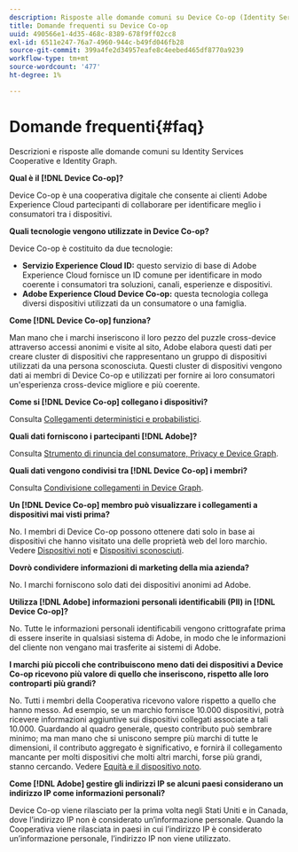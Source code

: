```yaml
---
description: Risposte alle domande comuni su Device Co-op (Identity Services Cooperative e Identity Graph).
title: Domande frequenti su Device Co-op
uuid: 490566e1-4d35-468c-8389-678f9ff02cc8
exl-id: 6511e247-76a7-4960-944c-b49fd046fb28
source-git-commit: 399a4fe2d34957eafe8c4eebed465df8770a9239
workflow-type: tm+mt
source-wordcount: '477'
ht-degree: 1%

---
```


# Domande frequenti{#faq}

Descrizioni e risposte alle domande comuni su Identity Services Cooperative e Identity Graph.

**Qual è il  [!DNL Device Co-op]?**

Device Co-op è una cooperativa digitale che consente ai clienti Adobe Experience Cloud partecipanti di collaborare per identificare meglio i consumatori tra i dispositivi.

**Quali tecnologie vengono utilizzate in Device Co-op?**

Device Co-op è costituito da due tecnologie:

* **Servizio Experience Cloud ID:** questo servizio di base di Adobe Experience Cloud fornisce un ID comune per identificare in modo coerente i consumatori tra soluzioni, canali, esperienze e dispositivi.
* **Adobe Experience Cloud Device Co-op:** questa tecnologia collega diversi dispositivi utilizzati da un consumatore o una famiglia.

**Come  [!DNL Device Co-op] funziona?**

Man mano che i marchi inseriscono il loro pezzo del puzzle cross-device attraverso accessi anonimi e visite al sito, Adobe elabora questi dati per creare cluster di dispositivi che rappresentano un gruppo di dispositivi utilizzati da una persona sconosciuta. Questi cluster di dispositivi vengono dati ai membri di Device Co-op e utilizzati per fornire ai loro consumatori un&#39;esperienza cross-device migliore e più coerente.

**Come si  [!DNL Device Co-op] collegano i dispositivi?**

Consulta [Collegamenti deterministici e probabilistici](processes/links.md#concept-58bb7ab25f904f5f98d645e35205c931).

**Quali dati forniscono i partecipanti  [!DNL Adobe]?**

Consulta [Strumento di rinuncia del consumatore, Privacy e Device Graph](privacy.md#concept-fa1346e6b95a484eaeafc9bebe3cd6be).

**Quali dati vengono condivisi tra  [!DNL Device Co-op] i membri?**

Consulta [Condivisione collegamenti in Device Graph](processes/link-sharing.md#concept-7168053105a94649a3f092d375d79eaf).

<!--
Removed at Asa's request.
<p><b>What does <span class="keyword"> Adobe </span> see via the <span class="wintitle"> Device Graph </span>?</b> </p>
<p>Adobe can see which devices are most likely being used by the same person, using probabilistic and deterministic device graph algorithms. This match between a group of devices and a person is really two numbers that are linked to each other. One number represents a group of devices believed to belong to the same person while the other number represents a person. Adobe makes this linked device information available to consumers as well, so they can correct misinformation and/or opt-out one or all devices from the Device Co-op. </p>
-->

**Un  [!DNL Device Co-op] membro può visualizzare i collegamenti a dispositivi mai visti prima?**

No. I membri di Device Co-op possono ottenere dati solo in base ai dispositivi che hanno visitato una delle proprietà web del loro marchio. Vedere [Dispositivi noti](processes/known-device.md#concept-8e87c276819a48bfac5cef10b45216d1) e [Dispositivi sconosciuti](processes/unknown-device.md#concept-95090d341cdc4c22ba4319d79d8f6e40).

**Dovrò condividere informazioni di marketing della mia azienda?**

No. I marchi forniscono solo dati dei dispositivi anonimi ad Adobe.

**Utilizza  [!DNL Adobe] informazioni personali identificabili (PII) in  [!DNL Device Co-op]?**

No. Tutte le informazioni personali identificabili vengono crittografate prima di essere inserite in qualsiasi sistema di Adobe, in modo che le informazioni del cliente non vengano mai trasferite ai sistemi di Adobe.

**I marchi più piccoli che contribuiscono meno dati dei dispositivi a Device Co-op ricevono più valore di quello che inseriscono, rispetto alle loro controparti più grandi?**

No. Tutti i membri della Cooperativa ricevono valore rispetto a quello che hanno messo. Ad esempio, se un marchio fornisce 10.000 dispositivi, potrà ricevere informazioni aggiuntive sui dispositivi collegati associate a tali 10.000. Guardando al quadro generale, questo contributo può sembrare minimo; ma man mano che si uniscono sempre più marchi di tutte le dimensioni, il contributo aggregato è significativo, e fornirà il collegamento mancante per molti dispositivi che molti altri marchi, forse più grandi, stanno cercando. Vedere [Equità e il dispositivo noto](processes/known-device.md#section-0543188729d845d6b95db70b8b25e9f8).

**Come  [!DNL Adobe] gestire gli indirizzi IP se alcuni paesi considerano un indirizzo IP come informazioni personali?**

Device Co-op viene rilasciato per la prima volta negli Stati Uniti e in Canada, dove l’indirizzo IP non è considerato un’informazione personale. Quando la Cooperativa viene rilasciata in paesi in cui l’indirizzo IP è considerato un’informazione personale, l’indirizzo IP non viene utilizzato.
